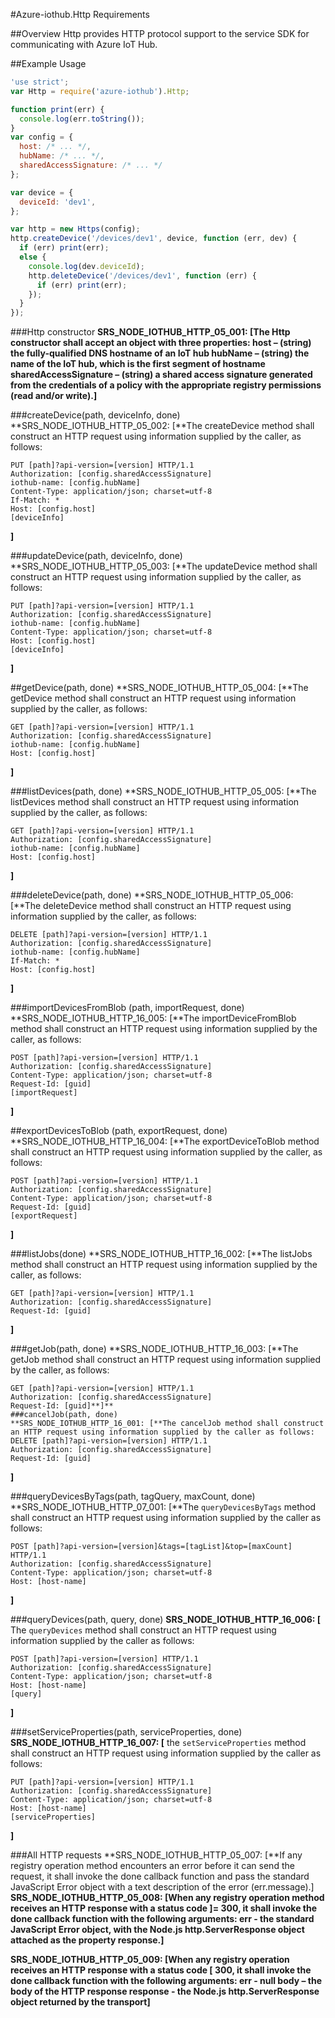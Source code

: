 #Azure-iothub.Http Requirements

##Overview
Http provides HTTP protocol support to the service SDK for communicating with Azure IoT Hub.

##Example Usage
```js
'use strict';
var Http = require('azure-iothub').Http;

function print(err) {
  console.log(err.toString());
}
var config = {
  host: /* ... */,
  hubName: /* ... */,
  sharedAccessSignature: /* ... */
};

var device = {
  deviceId: 'dev1',
};

var http = new Https(config);
http.createDevice('/devices/dev1', device, function (err, dev) {
  if (err) print(err);
  else {
    console.log(dev.deviceId);
    http.deleteDevice('/devices/dev1', function (err) {
      if (err) print(err);
    });
  }
});
```
###Http constructor
**SRS_NODE_IOTHUB_HTTP_05_001: [**The Http constructor shall accept an object with three properties:
host – (string) the fully-qualified DNS hostname of an IoT hub
hubName – (string) the name of the IoT hub, which is the first segment of hostname
sharedAccessSignature – (string) a shared access signature generated from the credentials of a policy with the appropriate registry permissions (read and/or write).**]**
     
###createDevice(path, deviceInfo, done)
**SRS_NODE_IOTHUB_HTTP_05_002: [**The createDevice method shall construct an HTTP request using information supplied by the caller, as follows:
```
PUT [path]?api-version=[version] HTTP/1.1
Authorization: [config.sharedAccessSignature]
iothub-name: [config.hubName]
Content-Type: application/json; charset=utf-8
If-Match: *
Host: [config.host]
[deviceInfo]
```
**]**

###updateDevice(path, deviceInfo, done)
**SRS_NODE_IOTHUB_HTTP_05_003: [**The updateDevice method shall construct an HTTP request using information supplied by the caller, as follows:
```
PUT [path]?api-version=[version] HTTP/1.1
Authorization: [config.sharedAccessSignature]
iothub-name: [config.hubName]
Content-Type: application/json; charset=utf-8
Host: [config.host]
[deviceInfo]
```
**]**
 
##getDevice(path, done)
**SRS_NODE_IOTHUB_HTTP_05_004: [**The getDevice method shall construct an HTTP request using information supplied by the caller, as follows:
```
GET [path]?api-version=[version] HTTP/1.1
Authorization: [config.sharedAccessSignature]
iothub-name: [config.hubName]
Host: [config.host]
```
**]**
 
###listDevices(path, done)
**SRS_NODE_IOTHUB_HTTP_05_005: [**The listDevices method shall construct an HTTP request using information supplied by the caller, as follows:
```
GET [path]?api-version=[version] HTTP/1.1
Authorization: [config.sharedAccessSignature]
iothub-name: [config.hubName]
Host: [config.host]
```
**]**
 
###deleteDevice(path, done)
**SRS_NODE_IOTHUB_HTTP_05_006: [**The deleteDevice method shall construct an HTTP request using information supplied by the caller, as follows:
```
DELETE [path]?api-version=[version] HTTP/1.1
Authorization: [config.sharedAccessSignature]
iothub-name: [config.hubName]
If-Match: *
Host: [config.host]
```
**]**   

###importDevicesFromBlob (path, importRequest, done)
**SRS_NODE_IOTHUB_HTTP_16_005: [**The importDeviceFromBlob method shall construct an HTTP request using information supplied by the caller, as follows:
```
POST [path]?api-version=[version] HTTP/1.1
Authorization: [config.sharedAccessSignature]
Content-Type: application/json; charset=utf-8 
Request-Id: [guid]
[importRequest]
```
**]**
 
##exportDevicesToBlob (path, exportRequest, done)
**SRS_NODE_IOTHUB_HTTP_16_004: [**The exportDeviceToBlob method shall construct an HTTP request using information supplied by the caller, as follows:
```
POST [path]?api-version=[version] HTTP/1.1
Authorization: [config.sharedAccessSignature]
Content-Type: application/json; charset=utf-8 
Request-Id: [guid]
[exportRequest]
```
**]**

###listJobs(done)
**SRS_NODE_IOTHUB_HTTP_16_002: [**The listJobs method shall construct an HTTP request using information supplied by the caller, as follows:
```
GET [path]?api-version=[version] HTTP/1.1
Authorization: [config.sharedAccessSignature] 
Request-Id: [guid]
```
**]** 

###getJob(path, done)
**SRS_NODE_IOTHUB_HTTP_16_003: [**The getJob method shall construct an HTTP request using information supplied by the caller, as follows:
```
GET [path]?api-version=[version] HTTP/1.1
Authorization: [config.sharedAccessSignature] 
Request-Id: [guid]**]** 
###cancelJob(path, done)
**SRS_NODE_IOTHUB_HTTP_16_001: [**The cancelJob method shall construct an HTTP request using information supplied by the caller as follows:
DELETE [path]?api-version=[version] HTTP/1.1
Authorization: [config.sharedAccessSignature]
Request-Id: [guid]
```
**]** 

###queryDevicesByTags(path, tagQuery, maxCount, done)
**SRS_NODE_IOTHUB_HTTP_07_001: [**The `queryDevicesByTags` method shall construct an HTTP request using information supplied by the caller as follows:
```
POST [path]?api-version=[version]&tags=[tagList]&top=[maxCount] HTTP/1.1
Authorization: [config.sharedAccessSignature]
Content-Type: application/json; charset=utf-8 
Host: [host-name]
```
**]**

###queryDevices(path, query, done)
**SRS_NODE_IOTHUB_HTTP_16_006: [** The `queryDevices` method shall construct an HTTP request using information supplied by the caller as follows:
```
POST [path]?api-version=[version] HTTP/1.1
Authorization: [config.sharedAccessSignature]
Content-Type: application/json; charset=utf-8 
Host: [host-name]
[query]
``` 
**]**

###setServiceProperties(path, serviceProperties, done)
**SRS_NODE_IOTHUB_HTTP_16_007: [** the `setServiceProperties` method shall construct an HTTP request using information supplied by the caller as follows:
```
PUT [path]?api-version=[version] HTTP/1.1
Authorization: [config.sharedAccessSignature]
Content-Type: application/json; charset=utf-8 
Host: [host-name]
[serviceProperties]
```
**]**

###All HTTP requests
**SRS_NODE_IOTHUB_HTTP_05_007: [**If any registry operation method encounters an error before it can send the request, it shall invoke the done callback function and pass the standard JavaScript Error object with a text description of the error (err.message).]  
**SRS_NODE_IOTHUB_HTTP_05_008: [**When any registry operation method receives an HTTP response with a status code ]= 300, it shall invoke the done callback function with the following arguments:
err - the standard JavaScript Error object, with the Node.js
 http.ServerResponse object attached as the property response.**]**

**SRS_NODE_IOTHUB_HTTP_05_009: [**When any registry operation receives an HTTP response with a status code [ 300, it shall invoke the done callback function with the following arguments:
err - null
body – the body of the HTTP response
response - the Node.js http.ServerResponse object returned by the transport**]**
